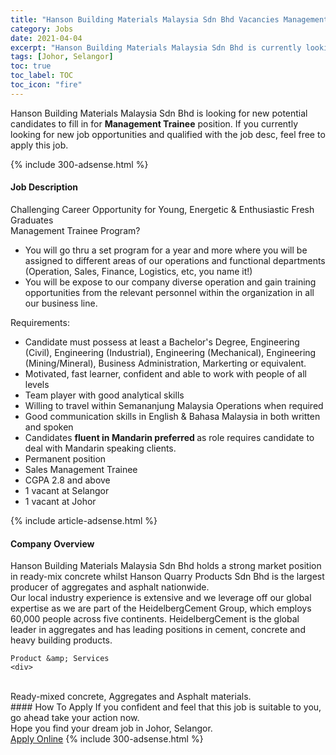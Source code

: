 ```yaml
---
title: "Hanson Building Materials Malaysia Sdn Bhd Vacancies Management Trainee" 
category: Jobs 
date: 2021-04-04 
excerpt: "Hanson Building Materials Malaysia Sdn Bhd is currently looking for suitable person to fill in the Management Trainee which based in Johor, Selangor" 
tags: [Johor, Selangor] 
toc: true 
toc_label: TOC 
toc_icon: "fire" 
--- 
```


<p>Hanson Building Materials Malaysia Sdn Bhd is looking for new potential candidates to fill in for <b>Management Trainee</b> position. If you currently looking for new job opportunities and qualified with the job desc, feel free to apply this job.
</p>{% include 300-adsense.html %} 
<div><div><h4>Job Description</h4></div><div><div><span><div><div><div>Challenging Career Opportunity for Young, Energetic &amp; Enthusiastic Fresh Graduates</div><div>Management Trainee Program?</div><ul><li>You will go thru a set program for a year and more where you will be assigned to different areas of our operations and functional departments (Operation, Sales, Finance, Logistics, etc, you name it!)</li><li>You will be expose to our company diverse operation and gain training opportunities from the relevant personnel within the organization in all our business line.</li></ul><div>Requirements:</div><ul><li>Candidate must possess at least a Bachelor's Degree, Engineering (Civil), Engineering (Industrial), Engineering (Mechanical), Engineering (Mining/Mineral), Business Administration, Markerting&#160;or equivalent.</li><li>Motivated, fast learner, confident and able to work with people of all levels</li><li>Team player with good analytical skills</li><li>Willing to travel within Semananjung Malaysia Operations when required</li><li>Good communication skills in English &amp; Bahasa Malaysia in both written and spoken</li><li>Candidates <strong>fluent in Mandarin preferred </strong>as role requires candidate to deal with Mandarin speaking clients.</li><li>Permanent position</li><li>Sales Management Trainee</li><li>CGPA 2.8 and above</li><li>1 vacant at Selangor</li><li>1 vacant at Johor</li></ul></div></div></span></div></div></div> 
{% include article-adsense.html %} 
<div><div><h4>Company Overview</h4></div><div><div><span><div><div>
	Hanson Building Materials Malaysia Sdn Bhd holds a strong market position in ready-mix concrete whilst Hanson Quarry Products Sdn Bhd is the largest producer of aggregates and asphalt nationwide.<br>
	Our local industry experience is extensive and we leverage off our global expertise as we are part of the HeidelbergCement Group, which employs 60,000 people across five continents. HeidelbergCement is the global leader in aggregates and has leading positions in cement, concrete and heavy building products.<br>
	
	Product &amp; Services
	<div>
<br>
		Ready-mixed concrete, Aggregates and Asphalt materials.</div>
</div></div></span></div></div></div> 
#### How To Apply 
If you confident and feel that this job is suitable to you, go ahead take your action now. <br/> 
Hope you find your dream job in Johor, Selangor. <br/> 
<a href="https://www.jobstreet.com.my/en/job/management-trainee-4523869?jobId=jobstreet-my-job-4523869&" class="btn btn--info" target="_blank" rel="nofollow noopenner">Apply Online</a> 
{% include 300-adsense.html %} 